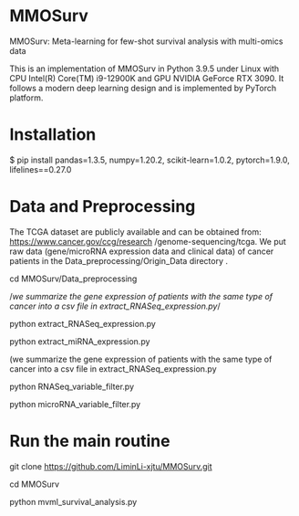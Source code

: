 # MMOSurv

MMOSurv: Meta-learning for few-shot survival analysis with multi-omics data

This is an implementation of MMOSurv in Python 3.9.5 under Linux with CPU Intel(R) Core(TM) i9-12900K and GPU NVIDIA GeForce RTX 3090. It follows a modern deep learning design and is implemented by PyTorch platform.

# Installation

$ pip install pandas=1.3.5, numpy=1.20.2, scikit-learn=1.0.2, pytorch=1.9.0, lifelines==0.27.0


# Data and Preprocessing

The TCGA dataset are publicly available and can be obtained from: https://www.cancer.gov/ccg/research /genome-sequencing/tcga. We put raw data (gene/microRNA expression data and clinical data) of cancer patients in the Data_preprocessing/Origin_Data directory .

cd MMOSurv/Data_preprocessing

/*we summarize the gene expression of patients with the same type of cancer into a csv file in extract_RNASeq_expression.py*/

python extract_RNASeq_expression.py

python extract_miRNA_expression.py

(we summarize the gene expression of patients with the same type of cancer into a csv file in extract_RNASeq_expression.py

python RNASeq_variable_filter.py

python microRNA_variable_filter.py


# Run the main routine

git clone https://github.com/LiminLi-xjtu/MMOSurv.git

cd MMOSurv

python mvml_survival_analysis.py
